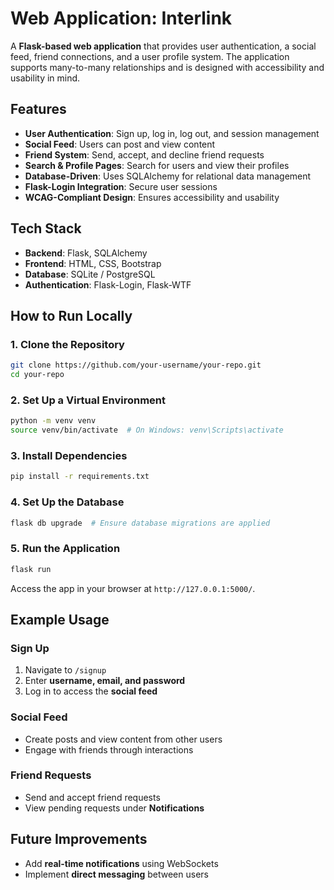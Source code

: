 # Web Application: Interlink  

A **Flask-based web application** that provides user authentication, a social feed, friend connections, and a user profile system. The application supports many-to-many relationships and is designed with accessibility and usability in mind.

## Features  

- **User Authentication**: Sign up, log in, log out, and session management  
- **Social Feed**: Users can post and view content  
- **Friend System**: Send, accept, and decline friend requests  
- **Search & Profile Pages**: Search for users and view their profiles  
- **Database-Driven**: Uses SQLAlchemy for relational data management  
- **Flask-Login Integration**: Secure user sessions  
- **WCAG-Compliant Design**: Ensures accessibility and usability  

## Tech Stack  

- **Backend**: Flask, SQLAlchemy  
- **Frontend**: HTML, CSS, Bootstrap  
- **Database**: SQLite / PostgreSQL  
- **Authentication**: Flask-Login, Flask-WTF  

## How to Run Locally  

### 1. Clone the Repository  

```bash
git clone https://github.com/your-username/your-repo.git
cd your-repo
```

### 2. Set Up a Virtual Environment  

```bash
python -m venv venv
source venv/bin/activate  # On Windows: venv\Scripts\activate
```

### 3. Install Dependencies  

```bash
pip install -r requirements.txt
```

### 4. Set Up the Database  

```bash
flask db upgrade  # Ensure database migrations are applied
```

### 5. Run the Application  

```bash
flask run
```

Access the app in your browser at `http://127.0.0.1:5000/`.

## Example Usage  

### Sign Up  

1. Navigate to `/signup`  
2. Enter **username, email, and password**  
3. Log in to access the **social feed**  

### Social Feed  

- Create posts and view content from other users  
- Engage with friends through interactions  

### Friend Requests  

- Send and accept friend requests  
- View pending requests under **Notifications**  

## Future Improvements  

- Add **real-time notifications** using WebSockets  
- Implement **direct messaging** between users  
